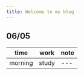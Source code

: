 ```yaml
---
title: Welcome to my blog
---
```


## 06/05
| time | work | note |
| ----- | ----- | ------- |
| morning | study | --- |
